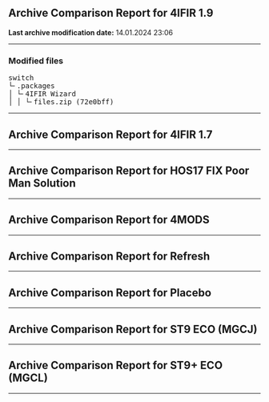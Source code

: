 <h2>Archive Comparison Report for <b>4IFIR 1.9</b></h2><b>Last archive modification date:</b> 14.01.2024 23:06<hr>

<h3>Modified files</h3>
<pre>switch
└╴.packages
│ └╴4IFIR Wizard
│ │ └╴files.zip (72e0bff)
</pre>
<hr>

<h2>Archive Comparison Report for <b>4IFIR 1.7</b></h2><hr>

<h2>Archive Comparison Report for <b>HOS17 FIX Poor Man Solution</b></h2><hr>

<h2>Archive Comparison Report for <b>4MODS</b></h2><hr>

<h2>Archive Comparison Report for <b>Refresh</b></h2><hr>

<h2>Archive Comparison Report for <b>Placebo</b></h2><hr>

<h2>Archive Comparison Report for <b>ST9 ECO (MGCJ)</b></h2><hr>

<h2>Archive Comparison Report for <b>ST9+ ECO (MGCL)</b></h2><hr>

